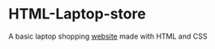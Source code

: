 # HTML-Laptop-store
A basic laptop shopping [website](https://anasmations.github.io/HTML-Laptop-store/) made with HTML and CSS 
